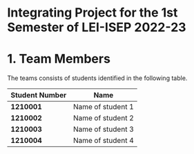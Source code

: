 # Integrating Project for the 1st Semester of LEI-ISEP 2022-23 

# 1. Team Members

The teams consists of students identified in the following table. 

| Student Number	| Name |
|--------------|----------------------------|
| **1210001**  | Name of student 1          |
| **1210002**  | Name of student 2          |
| **1210003**  | Name of student 3          |
| **1210004**  | Name of student 4          |



